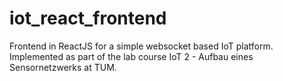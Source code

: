 # iot_react_frontend
Frontend in ReactJS for a simple websocket based IoT platform. Implemented as part of the lab course IoT 2 - Aufbau eines Sensornetzwerks at TUM.
